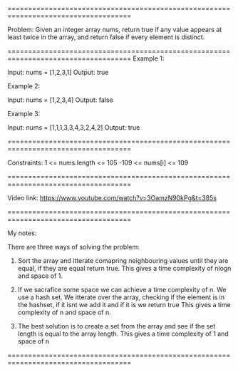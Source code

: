 ====================================================================================

Problem:
Given an integer array nums, 
return true if any value appears at least twice in the array,
and return false if every element is distinct.

====================================================================================
Example 1:

Input: nums = [1,2,3,1]
Output: true

Example 2:

Input: nums = [1,2,3,4]
Output: false

Example 3:

Input: nums = [1,1,1,3,3,4,3,2,4,2]
Output: true
 
====================================================================================

Constraints:
1 <= nums.length <= 105
-109 <= nums[i] <= 109

====================================================================================

Video link: https://www.youtube.com/watch?v=3OamzN90kPg&t=385s

====================================================================================

My notes:

There are three ways of solving the problem:

1. Sort the array and itterate comapring neighbouring values 
until they are equal, if they are equal return true. 
This gives a time complexity of nlogn and space of 1.

2. If we sacrafice some space we can achieve a time complexity of n. 
We use a hash set. We itterate over the array, checking if the element
is in the hashset, if it isnt we add it and if it is we return true
This gives a time complexity of n and space of n.

3. The best solution is to create a set from the array 
and see if the set length is equal to the array length.
This gives a time complexity of 1 and space of n

====================================================================================